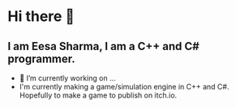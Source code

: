 # Hi there 👋

## I am Eesa Sharma, I am a C++ and C# programmer.

- 🔭 I’m currently working on ...
- I'm currently making a game/simulation engine in C++ and C#. Hopefully to make a game to publish on itch.io.

<!--
**EesaSharma/EesaSharma** is a ✨ _special_ ✨ repository because its `README.md` (this file) appears on your GitHub profile.

Here are some ideas to get you started:

- 🔭 I’m currently working on ...
- 🌱 I’m currently learning ...
- 👯 I’m looking to collaborate on ...
- 🤔 I’m looking for help with ...
- 💬 Ask me about ...
- 📫 How to reach me: ...
- 😄 Pronouns: ...
- ⚡ Fun fact: ...
-->
